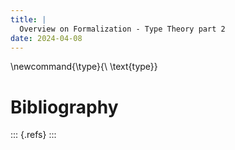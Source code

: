 ```yaml
---
title: |
  Overview on Formalization - Type Theory part 2
date: 2024-04-08
---
```


\newcommand{\type}{\ \text{type}}


# Bibliography

::: {.refs} 
:::
